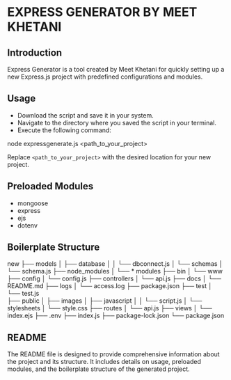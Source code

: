 # EXPRESS GENERATOR BY MEET KHETANI

## Introduction
Express Generator is a tool created by Meet Khetani for quickly setting up a new Express.js project with predefined configurations and modules.

## Usage
- Download the script and save it in your system.
- Navigate to the directory where you saved the script in your terminal.
- Execute the following command:

node expressgenerate.js <path_to_your_project>

Replace `<path_to_your_project>` with the desired location for your new project.

## Preloaded Modules
- mongoose
- express
- ejs
- dotenv

## Boilerplate Structure 
new
├── models
│   ├── database
│   │   └── dbconnect.js
│   └── schemas
│       └── schema.js
├── node_modules
│   └── * modules
├── bin
│   └── www
├── config
│   └── config.js
├── controllers
│   └── api.js
├── docs
│   └── README.md
├── logs
│   └── access.log
├── package.json
├── test
│   └── test.js  
├── public
│   ├── images
│   ├── javascript
│   │   └── script.js
│   └── stylesheets
│       └── style.css
├── routes
│   └── api.js
├── views
│   └── index.ejs
├── .env
├── index.js
├── package-lock.json
└── package.json

## README
The README file is designed to provide comprehensive information about the project and its structure. It includes details on usage, preloaded modules, and the boilerplate structure of the generated project.
